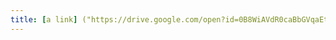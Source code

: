 ```yaml
---
title: [a link] ("https://drive.google.com/open?id=0B8WiAVdR0caBbGVqaEttQ0puTFE") Curriculum Vitæ
---
```


